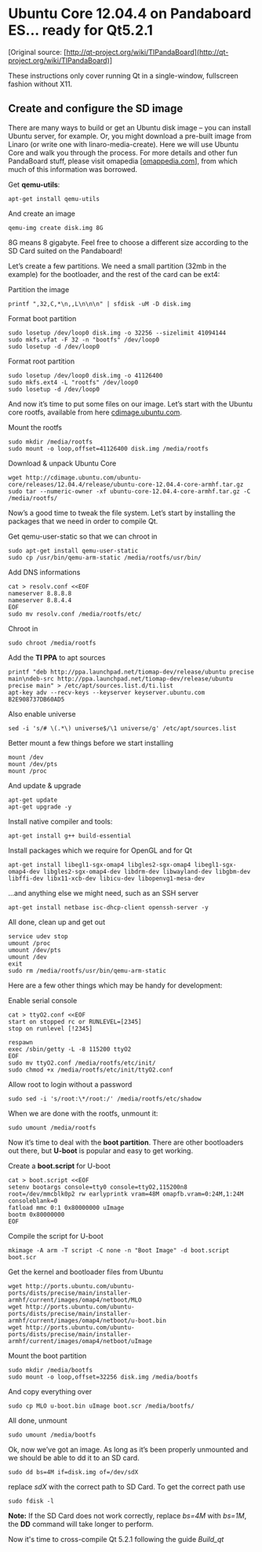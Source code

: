 Ubuntu Core 12.04.4 on Pandaboard ES... ready for Qt5.2.1
=======================================================

[Original source: [http://qt-project.org/wiki/TIPandaBoard](http://qt-project.org/wiki/TIPandaBoard)]

These instructions only cover running Qt in a single-window, fullscreen fashion without X11.

Create and configure the SD image
---------------------------------

There are many ways to build or get an Ubuntu disk image – you can install Ubuntu server, for example. 
Or, you might download a pre-built image from Linaro (or write one with linaro-media-create). 
Here we will use Ubuntu Core and walk you through the process. For more details and other fun PandaBoard stuff, 
please visit omapedia [[omappedia.com](omappedia.com)], from which much of this information was borrowed.

Get **qemu-utils**:
```
apt-get install qemu-utils
```

And create an image
```
qemu-img create disk.img 8G
```
8G means 8 gigabyte. Feel free to choose a different size according to the SD Card suited on the Pandaboard!

Let’s create a few partitions. We need a small partition (32mb in the example) for the bootloader, and the rest of the card can be ext4:

Partition the image
```
printf ",32,C,*\n,,L\n\n\n" | sfdisk -uM -D disk.img
```

Format boot partition
```
sudo losetup /dev/loop0 disk.img -o 32256 --sizelimit 41094144
sudo mkfs.vfat -F 32 -n "bootfs" /dev/loop0
sudo losetup -d /dev/loop0
```

Format root partition
```
sudo losetup /dev/loop0 disk.img -o 41126400
sudo mkfs.ext4 -L "rootfs" /dev/loop0
sudo losetup -d /dev/loop0
```

And now it’s time to put some files on our image. Let’s start with the Ubuntu core rootfs, available from here [cdimage.ubuntu.com](http://cdimage.ubuntu.com).

Mount the rootfs
```
sudo mkdir /media/rootfs
sudo mount -o loop,offset=41126400 disk.img /media/rootfs
```

Download & unpack Ubuntu Core
```
wget http://cdimage.ubuntu.com/ubuntu-core/releases/12.04.4/release/ubuntu-core-12.04.4-core-armhf.tar.gz
sudo tar --numeric-owner -xf ubuntu-core-12.04.4-core-armhf.tar.gz -C /media/rootfs/
```

Now’s a good time to tweak the file system. Let’s start by installing the packages that we need in order to compile Qt.

Get qemu-user-static so that we can chroot in
```
sudo apt-get install qemu-user-static
sudo cp /usr/bin/qemu-arm-static /media/rootfs/usr/bin/
```

Add DNS informations
```
cat > resolv.conf <<EOF
nameserver 8.8.8.8
nameserver 8.8.4.4
EOF
sudo mv resolv.conf /media/rootfs/etc/
```

Chroot in
```
sudo chroot /media/rootfs
```

Add the **TI PPA** to apt sources
```
printf "deb http://ppa.launchpad.net/tiomap-dev/release/ubuntu precise main\ndeb-src http://ppa.launchpad.net/tiomap-dev/release/ubuntu precise main" > /etc/apt/sources.list.d/ti.list
apt-key adv --recv-keys --keyserver keyserver.ubuntu.com B2E908737DB60AD5
```

Also enable universe
```
sed -i 's/# \(.*\) universe$/\1 universe/g' /etc/apt/sources.list
```

Better mount a few things before we start installing
```
mount /dev
mount /dev/pts
mount /proc
```

And update & upgrade
```
apt-get update
apt-get upgrade -y
```

Install native compiler and tools:
```
apt-get install g++ build-essential
```

Install packages which we require for OpenGL and for Qt
```
apt-get install libegl1-sgx-omap4 libgles2-sgx-omap4 libegl1-sgx-omap4-dev libgles2-sgx-omap4-dev libdrm-dev libwayland-dev libgbm-dev libffi-dev libx11-xcb-dev libicu-dev libopenvg1-mesa-dev
```

...and anything else we might need, such as an SSH server
```
apt-get install netbase isc-dhcp-client openssh-server -y
```

All done, clean up and get out
```
service udev stop
umount /proc
umount /dev/pts
umount /dev
exit
sudo rm /media/rootfs/usr/bin/qemu-arm-static
```

Here are a few other things which may be handy for development:

Enable serial console
```
cat > ttyO2.conf <<EOF
start on stopped rc or RUNLEVEL=[2345]
stop on runlevel [!2345]
 
respawn
exec /sbin/getty -L -8 115200 ttyO2
EOF
sudo mv ttyO2.conf /media/rootfs/etc/init/
sudo chmod +x /media/rootfs/etc/init/ttyO2.conf
```

Allow root to login without a password
```
sudo sed -i 's/root:\*/root:/' /media/rootfs/etc/shadow
```

When we are done with the rootfs, unmount it:
```
sudo umount /media/rootfs
```

Now it’s time to deal with the **boot partition**. 
There are other bootloaders out there, but **U-boot** is popular and easy to get working.

Create a **boot.script** for U-boot
```
cat > boot.script <<EOF
setenv bootargs console=tty0 console=ttyO2,115200n8 root=/dev/mmcblk0p2 rw earlyprintk vram=48M omapfb.vram=0:24M,1:24M consoleblank=0
fatload mmc 0:1 0x80000000 uImage
bootm 0x80000000
EOF
```

Compile the script for U-boot
```
mkimage -A arm -T script -C none -n "Boot Image" -d boot.script boot.scr
```

Get the kernel and bootloader files from Ubuntu
```
wget http://ports.ubuntu.com/ubuntu-ports/dists/precise/main/installer-armhf/current/images/omap4/netboot/MLO
wget http://ports.ubuntu.com/ubuntu-ports/dists/precise/main/installer-armhf/current/images/omap4/netboot/u-boot.bin
wget http://ports.ubuntu.com/ubuntu-ports/dists/precise/main/installer-armhf/current/images/omap4/netboot/uImage
```

Mount the boot partition
```
sudo mkdir /media/bootfs
sudo mount -o loop,offset=32256 disk.img /media/bootfs
```

And copy everything over
```
sudo cp MLO u-boot.bin uImage boot.scr /media/bootfs/
```

All done, unmount
```
sudo umount /media/bootfs
```

Ok, now we’ve got an image. As long as it’s been properly unmounted and we should be able to dd it to an SD card.
```
sudo dd bs=4M if=disk.img of=/dev/sdX
```
replace *sdX* with the correct path to SD Card. 
To get the correct path use
```
sudo fdisk -l
```
**Note:** If the SD Card does not work correctly, replace *bs=4M* with *bs=1M*, the **DD** command will take longer to perform.

Now it's time to cross-compile Qt 5.2.1 following the guide *Build_qt*
